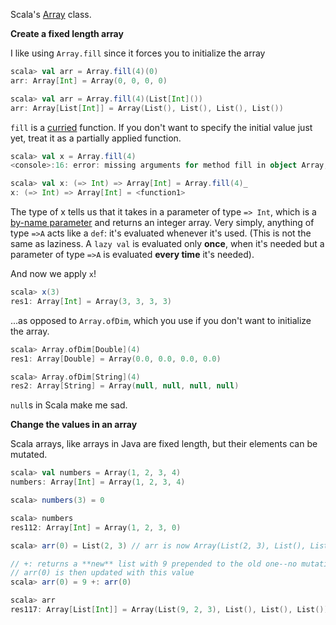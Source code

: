 Scala's [Array](http://www.scala-lang.org/api/current/index.html#scala.Array) class.

**Create a fixed length array**

I like using `Array.fill` since it forces you to initialize the array
```scala
scala> val arr = Array.fill(4)(0)
arr: Array[Int] = Array(0, 0, 0, 0)

scala> val arr = Array.fill(4)(List[Int]())
arr: Array[List[Int]] = Array(List(), List(), List(), List())
```
`fill` is a [curried](https://github.com/scala/scala/blob/v2.11.8/src/library/scala/Array.scala#L262) function. If you don't want to specify the initial value just yet, treat it as a partially applied function.

```scala
scala> val x = Array.fill(4)
<console>:16: error: missing arguments for method fill in object Array; // whoops

scala> val x: (=> Int) => Array[Int] = Array.fill(4)_
x: (=> Int) => Array[Int] = <function1>
```
The type of x tells us that it takes in a parameter of type `=> Int`, which is a [by-name parameter](https://tpolecat.github.io/2014/06/26/call-by-name.html) and returns an integer array. Very simply, anything of type `=>A` acts like a `def`: it's evaluated whenever it's used. (This is not the same as laziness. A `lazy val` is evaluated only **once**, when it's needed but a parameter of type `=>A` is evaluated **every time** it's needed).

And now we apply `x`!

```scala
scala> x(3) 
res1: Array[Int] = Array(3, 3, 3, 3)
```
       
...as opposed to `Array.ofDim`, which you use if you don't want to initialize the array.
```scala
scala> Array.ofDim[Double](4)
res1: Array[Double] = Array(0.0, 0.0, 0.0, 0.0)

scala> Array.ofDim[String](4)
res2: Array[String] = Array(null, null, null, null)
```
`null`s in Scala make me sad.

**Change the values in an array**

Scala arrays, like arrays in Java are fixed length, but their elements can be mutated.

```scala
scala> val numbers = Array(1, 2, 3, 4)
numbers: Array[Int] = Array(1, 2, 3, 4)

scala> numbers(3) = 0

scala> numbers
res112: Array[Int] = Array(1, 2, 3, 0)
```

```scala
scala> arr(0) = List(2, 3) // arr is now Array(List(2, 3), List(), List(), List())

// +: returns a **new** list with 9 prepended to the old one--no mutation here.
// arr(0) is then updated with this value
scala> arr(0) = 9 +: arr(0) 

scala> arr
res117: Array[List[Int]] = Array(List(9, 2, 3), List(), List(), List())
```
